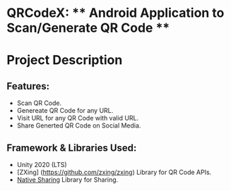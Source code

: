 # QRCodeX: ** Android Application to Scan/Generate QR Code **

# Project Description
## Features:
- Scan QR Code.
- Genereate QR Code for any URL.
- Visit URL for any QR Code with valid URL.
- Share Generted QR Code on Social Media.

## Framework & Libraries Used:
- Unity 2020 (LTS)
- [ZXing] (https://github.com/zxing/zxing) Library for QR Code APIs.
- [Native Sharing](https://github.com/yasirkula/UnityNativeShare) Library for Sharing.

